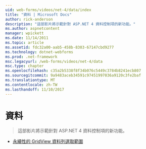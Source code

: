 ```yaml
---
uid: web-forms/videos/net-4/data/index
title: "資料 | Microsoft Docs"
author: rick-anderson
description: "這部影片將示範針對 ASP.NET 4 資料控制項的新功能。"
ms.author: aspnetcontent
manager: wpickett
ms.date: 11/14/2011
ms.topic: article
ms.assetid: fdc32a00-aab5-458b-8303-67147cbd9277
ms.technology: dotnet-webforms
ms.prod: .net-framework
msc.legacyurl: /web-forms/videos/net-4/data
msc.type: chapter
ms.openlocfilehash: c35a2b5338f8f34b076c5449c3784b8241ecb807
ms.sourcegitcommit: 9a9483aceb34591c97451997036a9120c3fe2baf
ms.translationtype: MT
ms.contentlocale: zh-TW
ms.lasthandoff: 11/10/2017
---
```

<a name="data"></a>資料
====================
> 這部影片將示範針對 ASP.NET 4 資料控制項的新功能。


- [永續性的 GridView 資料列選取範圍](aspnet-4-quick-hit-persistent-gridview-row-selection.md)
